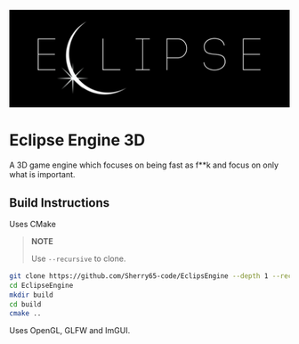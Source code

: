 ![](artwork/ECLIPSE-banner.jpg)

# Eclipse Engine 3D

A 3D game engine which focuses on being fast as f**k and focus on only what is important.

## Build Instructions

Uses CMake

> **NOTE**
>
> Use `--recursive` to clone.

```bash
git clone https://github.com/Sherry65-code/EclipsEngine --depth 1 --recursive
cd EclipseEngine
mkdir build
cd build
cmake ..
```

Uses OpenGL, GLFW and ImGUI.